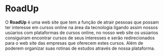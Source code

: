 # RoadUp
 O **RoadUp** é uma web site que tem a função de atrair pessoas que possam ter interesse em cursos online na área da tecnologia ligando assim nossos usúarios com plataformas de cursos online, no nosso web site os usúarios consiguiram encontrar cursos de seus interesses e serão redirecionados para o web site das empresas que oferecem estes cursos. Além de poderem organizar suas rotinas de estudos através de nossa plataforma.
